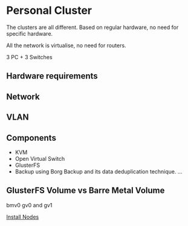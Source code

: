 # Personal Cluster

The clusters are all different.
Based on regular hardware, no need for specific hardware. 

All the network is virtualise, no need for routers.

3 PC + 3 Switches

## Hardware requirements

## Network

## VLAN

## Components

- KVM
- Open Virtual Switch
- GlusterFS
- Backup using Borg Backup and its data deduplication technique.
...

## GlusterFS Volume vs Barre Metal Volume

bmv0
gv0 and gv1

[Install Nodes](debian/bookworm/node-install.md)


